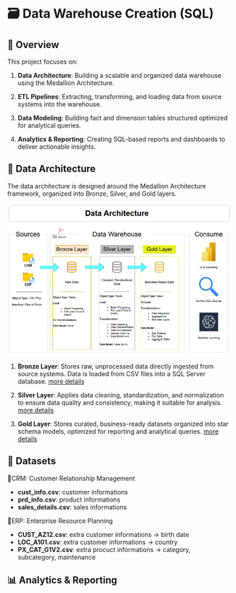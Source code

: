 # 🗃️ Data Warehouse Creation (SQL)

## 📖 Overview

This project focuses on:

1. **Data Architecture**: Building a scalable and organized data warehouse using the Medallion Architecture.

2. **ETL Pipelines**:  Extracting, transforming, and loading data from source systems into the warehouse.

3. **Data Modeling**: Building fact and dimension tables structured optimized for analytical queries.

4. **Analytics & Reporting**: Creating SQL-based reports and dashboards to deliver actionable insights. 

## 🧱 Data Architecture
The data architecture is designed around the Medallion Architecture framework, organized into Bronze, Silver, and Gold layers.

![Data Architecture](images/Data_Architecture.png)

1. **Bronze Layer**: Stores raw, unprocessed data directly ingested from source systems. Data is loaded from CSV files into a SQL Server database. [more details](scripts/bronze/BRONZE.md)

2. **Silver Layer**: Applies data cleaning, standardization, and normalization to ensure data quality and consistency, making it suitable for analysis. [more details](scripts/silver/SILVER.md)

3. **Gold Layer**: Stores curated, business-ready datasets organized into star schema models, optimized for reporting and analytical queries. [more details](scripts/gold/GOLD.md)

## 📂 Datasets
🔹CRM: Customer Relationship Management
- **cust_info.csv**: customer informations
- **prd_info.csv**: product informations
- **sales_details.csv**: sales informations

🔹ERP: Enterprise Resource Planning
- **CUST_AZ12.csv**: extra customer informations → birth date 
- **LOC_A101.csv**: extra customer informations → country
- **PX_CAT_G1V2.csv**: extra procuct informations → category, subcategory, maintenance

## 📊 Analytics & Reporting




